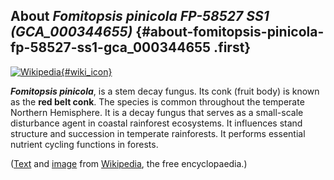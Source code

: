About *Fomitopsis pinicola FP-58527 SS1 (GCA\_000344655)* {#about-fomitopsis-pinicola-fp-58527-ss1-gca_000344655 .first}
---------------------------------------------------------

[![Wikipedia](/img/wikipedia_logo_v2_en.png){#wiki_icon}](http://en.wikipedia.org/wiki/Fomitopsis_pinicola)

***Fomitopsis pinicola***, is a stem decay fungus. Its conk (fruit body)
is known as the **red belt conk**. The species is common throughout the
temperate Northern Hemisphere. It is a decay fungus that serves as a
small-scale disturbance agent in coastal rainforest ecosystems. It
influences stand structure and succession in temperate rainforests. It
performs essential nutrient cycling functions in forests.

([Text](http://en.wikipedia.org/wiki/Fomitopsis_pinicola) and
[image](https://commons.wikimedia.org/wiki/File:Fomitopsis_pinicola_109142.jpg)
from [Wikipedia](http://en.wikipedia.org/), the free encyclopaedia.)
